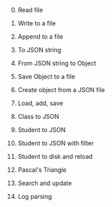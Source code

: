 0. Read file

1. Write to a file

2. Append to a file

3. To JSON string

4. From JSON string to Object

5. Save Object to a file

6. Create object from a JSON file

7. Load, add, save

8. Class to JSON

9. Student to JSON

10. Student to JSON with filter

11. Student to disk and reload

12. Pascal's Triangle

13. Search and update

14. Log parsing
